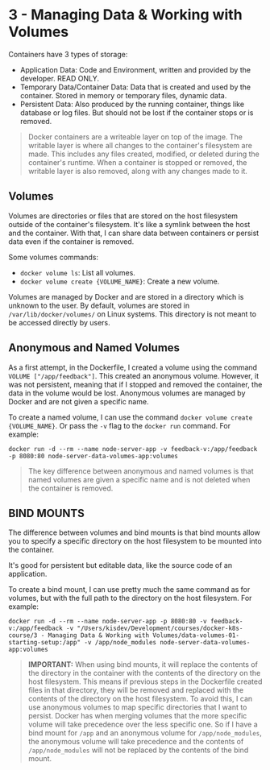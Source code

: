 # 3 - Managing Data & Working with Volumes

Containers have 3 types of storage:

- Application Data: Code and Environment, written and provided by the developer. READ ONLY.
- Temporary Data/Container Data: Data that is created and used by the container. Stored in memory or temporary files, dynamic data.
- Persistent Data: Also produced by the running container, things like database or log files. But should not be lost if the container stops or is removed.

> Docker containers are a writeable layer on top of the image. The writable layer is where all changes to the container's filesystem are made. This includes any files created, modified, or deleted during the container's runtime. When a container is stopped or removed, the writable layer is also removed, along with any changes made to it.

## Volumes

Volumes are directories or files that are stored on the host filesystem outside of the container's filesystem. It's like a symlink between the host and the container. With that, I can share data between containers or persist data even if the container is removed.

Some volumes commands:

- `docker volume ls`: List all volumes.
- `docker volume create {VOLUME_NAME}`: Create a new volume.

Volumes are managed by Docker and are stored in a directory which is unknown to the user. By default, volumes are stored in `/var/lib/docker/volumes/` on Linux systems. This directory is not meant to be accessed directly by users.

## Anonymous and Named Volumes

As a first attempt, in the Dockerfile, I created a volume using the command `VOLUME ["/app/feedback"]`. This created an anonymous volume. However, it was not persistent, meaning that if I stopped and removed the container, the data in the volume would be lost. Anonymous volumes are managed by Docker and are not given a specific name.

To create a named volume, I can use the command `docker volume create {VOLUME_NAME}`. Or pass the `-v` flag to the `docker run` command. For example:

```shell
docker run -d --rm --name node-server-app -v feedback-v:/app/feedback -p 8080:80 node-server-data-volumes-app:volumes
```

> The key difference between anonymous and named volumes is that named volumes are given a specific name and is not deleted when the container is removed.

## BIND MOUNTS

The difference between volumes and bind mounts is that bind mounts allow you to specify a specific directory on the host filesystem to be mounted into the container.

It's good for persistent but editable data, like the source code of an application.

To create a bind mount, I can use pretty much the same command as for volumes, but with the full path to the directory on the host filesystem. For example:

```shell
docker run -d --rm --name node-server-app -p 8080:80 -v feedback-v:/app/feedback -v "/Users/kisdev/Development/courses/docker-k8s-course/3 - Managing Data & Working with Volumes/data-volumes-01-starting-setup:/app" -v /app/node_modules node-server-data-volumes-app:volumes
```

> **IMPORTANT:** When using bind mounts, it will replace the contents of the directory in the container with the contents of the directory on the host filesystem. This means if previous steps in the Dockerfile created files in that directory, they will be removed and replaced with the contents of the directory on the host filesystem. To avoid this, I can use anonymous volumes to map specific directories that I want to persist. Docker has when merging volumes that the more specific volume will take precedence over the less specific one. So if I have a bind mount for `/app` and an anonymous volume for `/app/node_modules`, the anonymous volume will take precedence and the contents of `/app/node_modules` will not be replaced by the contents of the bind mount.
